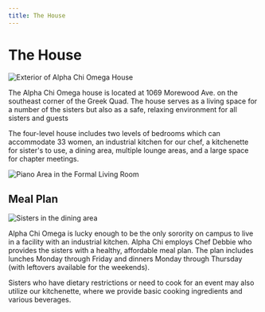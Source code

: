 ```yaml
---
title: The House
---
```


# The House

![Exterior of Alpha Chi Omega House](/assets/images/house/exterior.jpg)

The Alpha Chi Omega house is located at 1069 Morewood Ave. on the southeast corner of the Greek Quad. The house serves as a living space for a number of the sisters but also as a safe, relaxing environment for all sisters and guests

The four-level house includes two levels of bedrooms which can accommodate 33 women, an industrial kitchen for our chef, a kitchenette for sister's to use, a dining area, multiple lounge areas, and a large space for chapter meetings.

![Piano Area in the Formal Living Room](/assets/images/house/piano-area.jpg)

## Meal Plan

![Sisters in the dining area](/assets/images/house/eating-in-the-kitchen.jpg)

Alpha Chi Omega is lucky enough to be the only sorority on campus to live in a facility with an industrial kitchen. Alpha Chi employs Chef Debbie who provides the sisters with a healthy, affordable meal plan. The plan includes lunches Monday through Friday and dinners Monday through Thursday (with leftovers available for the weekends). 

Sisters who have dietary restrictions or need to cook for an event may also utilize our kitchenette, where we provide basic cooking ingredients and various beverages.